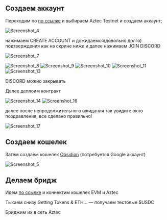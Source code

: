 ## Создаем аккаунт
Переходим по [по ссылке](https://play.aztec.network/alpha-testnet/) и выбираем Aztec Testnet и создаем аккаунт;

![Screenshot_4](https://github.com/user-attachments/assets/2491425a-56ef-4c7a-ba08-405c49d8bdd5)

нажимаем CREATE ACCOUNT и дожидаемся(довольно долго) подтверждения  как на скрине ниже и далее нажимаем JOIN DISCORD

![Screenshot_7](https://github.com/user-attachments/assets/7c9f46bc-337e-4607-8d63-202f680da0e3)

![Screenshot_8](https://github.com/user-attachments/assets/72944f20-8c49-4547-b14b-f3dfece8399d)
![Screenshot_9](https://github.com/user-attachments/assets/6a767ce8-451e-4653-b7f8-56ea3369b7fb)
![Screenshot_10](https://github.com/user-attachments/assets/745a5ebd-5e6e-4085-964f-73da5b6c5c6d)
![Screenshot_11](https://github.com/user-attachments/assets/06812f8c-7d56-4ca3-9f30-997bd3c2f8e7)
![Screenshot_13](https://github.com/user-attachments/assets/6c57c6a0-2579-4a0b-827d-e85d71849287)

DISCORD можно закрывать

Далее деплоим контракт

![Screenshot_14](https://github.com/user-attachments/assets/f5ec6a7b-9589-414e-9d31-785994ca39f2)
![Screenshot_16](https://github.com/user-attachments/assets/010323a9-a605-446e-8aeb-bd29c1f43d7b)

далее после непродолжительного ожидания так увидите окно поздравления, все сделано правильно!

![Screenshot_17](https://github.com/user-attachments/assets/4cfa1010-bcdd-4fd1-94be-e6a2a6b1e7fe)



## Создаем кошелек

Затем создаем кошелек [Obsidion](https://app.obsidion.xyz/) (потребуется Google аккаунт)

![Screenshot_5](https://github.com/user-attachments/assets/a409aa03-4822-40f3-8a88-ade6c0597616)

## Делаем бридж

Идем [по ссылке](https://bridge.human.tech/) и коннектим кошелек EVM и Aztec

Тыкаем снизу Getting Tokens & ETH... — получаем тестовые $USDC

Бриджим их в сеть Aztec
